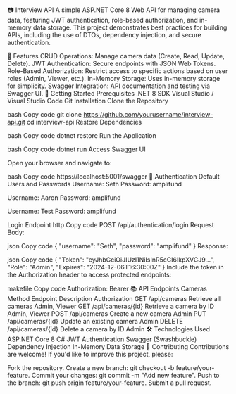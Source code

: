 📷 Interview API
A simple ASP.NET Core 8 Web API for managing camera data, featuring JWT authentication, role-based authorization, and in-memory data storage. This project demonstrates best practices for building APIs, including the use of DTOs, dependency injection, and secure authentication.

📝 Features
CRUD Operations: Manage camera data (Create, Read, Update, Delete).
JWT Authentication: Secure endpoints with JSON Web Tokens.
Role-Based Authorization: Restrict access to specific actions based on user roles (Admin, Viewer, etc.).
In-Memory Storage: Uses in-memory storage for simplicity.
Swagger Integration: API documentation and testing via Swagger UI.
🚀 Getting Started
Prerequisites
.NET 8 SDK
Visual Studio / Visual Studio Code
Git
Installation
Clone the Repository

bash
Copy code
git clone https://github.com/yourusername/interview-api.git
cd interview-api
Restore Dependencies

bash
Copy code
dotnet restore
Run the Application

bash
Copy code
dotnet run
Access Swagger UI

Open your browser and navigate to:

bash
Copy code
https://localhost:5001/swagger
🔑 Authentication
Default Users and Passwords
Username: Seth
Password: amplifund

Username: Aaron
Password: amplifund

Username: Test
Password: amplifund

Login Endpoint
http
Copy code
POST /api/authentication/login
Request Body:

json
Copy code
{
  "username": "Seth",
  "password": "amplifund"
}
Response:

json
Copy code
{
  "Token": "eyJhbGciOiJIUzI1NiIsInR5cCI6IkpXVCJ9...",
  "Role": "Admin",
  "Expires": "2024-12-06T16:30:00Z"
}
Include the token in the Authorization header to access protected endpoints:

makefile
Copy code
Authorization: Bearer <token>
📚 API Endpoints
Cameras
Method	Endpoint	Description	Authorization
GET	/api/cameras	Retrieve all cameras	Admin, Viewer
GET	/api/cameras/{id}	Retrieve a camera by ID	Admin, Viewer
POST	/api/cameras	Create a new camera	Admin
PUT	/api/cameras/{id}	Update an existing camera	Admin
DELETE	/api/cameras/{id}	Delete a camera by ID	Admin
🛠️ Technologies Used
ASP.NET Core 8
C#
JWT Authentication
Swagger (Swashbuckle)
Dependency Injection
In-Memory Data Storage
🤝 Contributing
Contributions are welcome! If you'd like to improve this project, please:

Fork the repository.
Create a new branch: git checkout -b feature/your-feature.
Commit your changes: git commit -m "Add new feature".
Push to the branch: git push origin feature/your-feature.
Submit a pull request.

